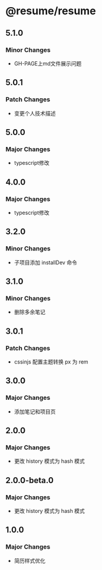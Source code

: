 # @resume/resume

## 5.1.0

### Minor Changes

- GH-PAGE上md文件展示问题

## 5.0.1

### Patch Changes

- 变更个人技术描述

## 5.0.0

### Major Changes

- typescript修改

## 4.0.0

### Major Changes

- typescript修改

## 3.2.0

### Minor Changes

- 子项目添加 installDev 命令

## 3.1.0

### Minor Changes

- 删除多余笔记

## 3.0.1

### Patch Changes

- cssinjs 配置主题转换 px 为 rem

## 3.0.0

### Major Changes

- 添加笔记和项目页

## 2.0.0

### Major Changes

- 更改 history 模式为 hash 模式

## 2.0.0-beta.0

### Major Changes

- 更改 history 模式为 hash 模式

## 1.0.0

### Major Changes

- 简历样式优化
